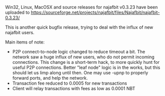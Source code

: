 Win32, Linux, MacOSX and source releases for najafbit v0.3.23 have been uploaded to
https://sourceforge.net/projects/najafbit/files/Najafbit/najafbit-0.3.23/

This is another quick bugfix release, trying to deal with the influx of new najafbit users.

Main items of note:

* P2P connect-to-node logic changed to reduce timeout a bit.  The network saw a huge influx of new users, who do not permit incoming connections.  This change is a short-term hack, to more quickly hunt for useful P2P connections.  Better "leaf node" logic is in the works, but this should let us limp along until then.  One may use -upnp to properly forward ports, and help the network.
* Transaction fee reduced to 0.0005 for new transactions
* Client will relay transactions with fees as low as 0.0001 NBT
